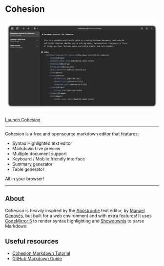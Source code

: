 # Cohesion

![App screen shot](resources/scrshot.png)

[Launch Cohesion](https://flarom.github.io/cohesion/)

***

Cohesion is a free and opensource markdown editor that features:
- Syntax Highlighted text editor
- Markdown Live preview
- Multiple document support
- Keyboard / Mobile friendly interface
- Summary generator
- Table generator

All in your browser!

***
## About
Cohesion is heavily inspired by the [Apostrophe](https://apps.gnome.org/en/Apostrophe/) text editor, by [Manuel Genovés](https://gitlab.gnome.org/somas), but built for a web environment and with extra features! It uses [CodeMirror 5](https://codemirror.net/) to render syntax highlighting and [Showdownjs](https://showdownjs.com/) to parse Markdown.

## Useful resources
- [Cohesion Markdown Tutorial](https://flarom.github.io/cohesion/read.html?path=tutorial.md)
- [GitHub Markdown Guide](https://docs.github.com/articles/markdown-basics)
